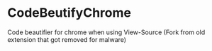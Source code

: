 # CodeBeutifyChrome
Code beautifier for chrome when using View-Source (Fork from old extension that got removed for malware)
